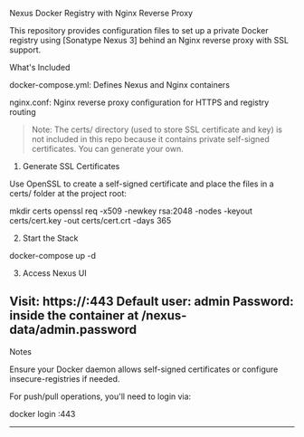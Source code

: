 Nexus Docker Registry with Nginx Reverse Proxy

This repository provides configuration files to set up a private Docker registry using [Sonatype Nexus 3] behind an Nginx reverse proxy with SSL support.

What's Included

docker-compose.yml: Defines Nexus and Nginx containers

nginx.conf: Nginx reverse proxy configuration for HTTPS and registry routing


> Note: The certs/ directory (used to store SSL certificate and key) is not included in this repo because it contains private self-signed certificates. You can generate your own.

1. Generate SSL Certificates

Use OpenSSL to create a self-signed certificate and place the files in a certs/ folder at the project root:

mkdir certs
openssl req -x509 -newkey rsa:2048 -nodes -keyout certs/cert.key -out certs/cert.crt -days 365


2. Start the Stack

docker-compose up -d


3. Access Nexus UI

Visit: https://<your-ip>:443
Default user: admin
Password: inside the container at /nexus-data/admin.password
---

Notes

Ensure your Docker daemon allows self-signed certificates or configure insecure-registries if needed.

For push/pull operations, you'll need to login via:

docker login <your-ip>:443



---
